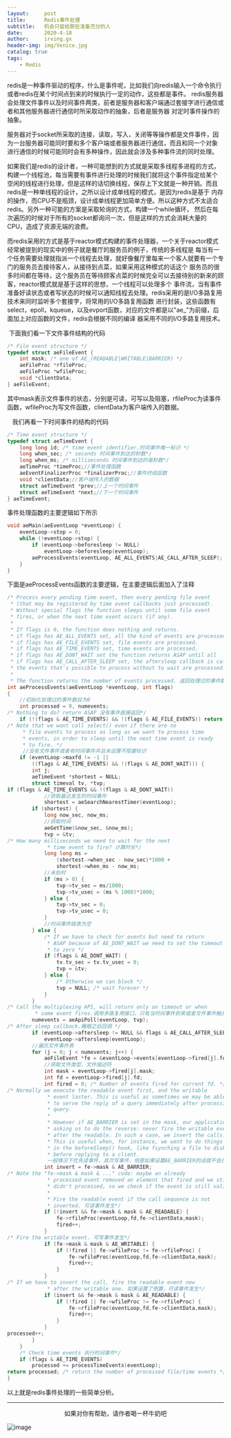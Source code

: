 ```yaml
---
layout:     post
title:      Redis事件处理
subtitle:   机会只留给那些准备充分的人
date:       2020-4-18
author:     irving.gx
header-img: img/Venice.jpg
catalog: true
tags:
    - Redis
---
```


   redis是一种事件驱动的程序，什么是事件呢，比如我们向redis输入一个命令执行或者redis在某个时间点到来的时候执行一定的动作，这些都是事件。
redis服务器会处理文件事件以及时间事件两类，前者是服务器和客户端通过套接字进行通信或者和其他服务器进行通信时所采取动作的抽象，后者是服务器
对定时事件操作的抽象。
  
   服务器对于socket所采取的连接，读取，写入，关闭等等操作都是文件事件，因为一台服务器可能同时要和多个客户端或者服务器进行通信，而且和同一个对象
进行通信的时候可能同时会有多种操作，因此就会涉及多种事件流的同时处理。
  
   如果我们是redis的设计者，一种可能想到的方式就是采取多线程多进程的方式，构建一个线程池，每当需要有事件进行处理的时候我们就将这个事件指定给某个
空闲的线程进行处理，但是这样的话切换线程，保存上下文就是一种开销。而且redis是一种单线程的设计，之所以设计成单线程的模式，是因为redis是基于
内存的操作，而CPU不是瓶颈，设计成单线程更加简单方便。所以这种方式不太适合redis。另外一种可能的方案是采取轮询的方式，构建一个while循环，
然后在每次遍历的时候对于所有的socket都询问一次，但是这样的方式会消耗大量的CPU，造成了资源无端的浪费。

   而redis采用的方式是基于reactor模式构建的事件处理器，一个关于reactor模式经常被提到的现实中的例子就是餐厅的服务员的例子，传统的多线程是
每当有一个任务需要处理就指派一个线程去处理，就好像餐厅里每来一个客人就要有一个专门的服务员去接待客人，从接待到点菜，如果采用这种模式的话这个
服务员的很多时间都在等待，这个服务员在等待顾客点菜的时候完全可以去接待别的新来的顾客，reactor模式就是基于这样的思想，一个线程可以处理多个
事件流，当有事件准备好读状态或者写状态的时候可以通知线程去处理。redis采用的是I/O多路复用技术来同时监听多个套接字，将常用的I/O多路复用函数
进行封装，这些函数有select，epoll，kqueue，以及evport函数，对应的文件都是以"ae_"为前缀，后面加上对应函数的文件，redis会根据不同的编译
器采用不同的I/O多路复用技术。
  
   下面我们看一下文件事件结构的代码
```c
/* File event structure */
typedef struct aeFileEvent {
    int mask; /* one of AE_(READABLE|WRITABLE|BARRIER) */
    aeFileProc *rfileProc;
    aeFileProc *wfileProc;
    void *clientData;
} aeFileEvent;

```
其中mask表示文件事件的状态，分别是可读，可写以及阻塞，rfileProc为读事件函数，wfileProc为写文件函数，clientData为客户端传入的数据。

   我们再看一下时间事件的结构的代码
```c
/* Time event structure */
typedef struct aeTimeEvent {
    long long id; /* time event identifier.时间事件唯一标识 */
    long when_sec; /* seconds 时间事件到达的秒数*/
    long when_ms; /* milliseconds 时间事件到达的毫秒数*/
    aeTimeProc *timeProc;//事件处理函数
    aeEventFinalizerProc *finalizerProc;//事件终结函数
    void *clientData;//客户端传入的数据
    struct aeTimeEvent *prev;//上一个时间事件
    struct aeTimeEvent *next;//下一个时间事件
} aeTimeEvent;
```

事件处理函数的主要逻辑如下所示
```c
void aeMain(aeEventLoop *eventLoop) {
    eventLoop->stop = 0;
    while (!eventLoop->stop) {
        if (eventLoop->beforesleep != NULL)
            eventLoop->beforesleep(eventLoop);
        aeProcessEvents(eventLoop, AE_ALL_EVENTS|AE_CALL_AFTER_SLEEP);
    }
}

```
下面是aeProcessEvents函数的主要逻辑，在主要逻辑后面加入了注释
```c
/* Process every pending time event, then every pending file event
 * (that may be registered by time event callbacks just processed).
 * Without special flags the function sleeps until some file event
 * fires, or when the next time event occurs (if any).
 *
 * If flags is 0, the function does nothing and returns.
 * if flags has AE_ALL_EVENTS set, all the kind of events are processed.
 * if flags has AE_FILE_EVENTS set, file events are processed.
 * if flags has AE_TIME_EVENTS set, time events are processed.
 * if flags has AE_DONT_WAIT set the function returns ASAP until all
 * if flags has AE_CALL_AFTER_SLEEP set, the aftersleep callback is called.
 * the events that's possible to process without to wait are processed.
 *
 * The function returns the number of events processed. 返回处理过的事件数目*/
int aeProcessEvents(aeEventLoop *eventLoop, int flags)
{
    //初始化处理过的事件数目为0
    int processed = 0, numevents;
/* Nothing to do? return ASAP 没有事件直接返回*/
    if (!(flags & AE_TIME_EVENTS) && !(flags & AE_FILE_EVENTS)) return 0;
/* Note that we want call select() even if there are no
     * file events to process as long as we want to process time
     * events, in order to sleep until the next time event is ready
     * to fire. */
     //没有文件事件或者有时间事件并且未设置不阻塞标识
    if (eventLoop->maxfd != -1 ||
        ((flags & AE_TIME_EVENTS) && !(flags & AE_DONT_WAIT))) {
        int j;
        aeTimeEvent *shortest = NULL;
        struct timeval tv, *tvp;
if (flags & AE_TIME_EVENTS && !(flags & AE_DONT_WAIT))
            //获取最近发生的时间事件
            shortest = aeSearchNearestTimer(eventLoop);
        if (shortest) {
            long now_sec, now_ms;
            //获取时间
            aeGetTime(&now_sec, &now_ms);
            tvp = &tv;
/* How many milliseconds we need to wait for the next
             * time event to fire? 计算时长*/
            long long ms =
                (shortest->when_sec - now_sec)*1000 +
                shortest->when_ms - now_ms;
            //未到时
            if (ms > 0) {
                tvp->tv_sec = ms/1000;
                tvp->tv_usec = (ms % 1000)*1000;
            } else {
                tvp->tv_sec = 0;
                tvp->tv_usec = 0;
            }
            //时间事件链表为空
        } else {
            /* If we have to check for events but need to return
             * ASAP because of AE_DONT_WAIT we need to set the timeout
             * to zero */
            if (flags & AE_DONT_WAIT) {
                tv.tv_sec = tv.tv_usec = 0;
                tvp = &tv;
            } else {
                /* Otherwise we can block */
                tvp = NULL; /* wait forever */
            }
        }
/* Call the multiplexing API, will return only on timeout or when
         * some event fires.调用多路复用接口，只有当时间事件到来或者文件事件触发才会返回 */
        numevents = aeApiPoll(eventLoop, tvp);
/* After sleep callback.睡眠之后回调 */
        if (eventLoop->aftersleep != NULL && flags & AE_CALL_AFTER_SLEEP)
            eventLoop->aftersleep(eventLoop);
        //遍历文件事件表
        for (j = 0; j < numevents; j++) {
            aeFileEvent *fe = &eventLoop->events[eventLoop->fired[j].fd];
            //获取文件类型，文件描述符
            int mask = eventLoop->fired[j].mask;
            int fd = eventLoop->fired[j].fd;
            int fired = 0; /* Number of events fired for current fd. */
/* Normally we execute the readable event first, and the writable
             * event laster. This is useful as sometimes we may be able
             * to serve the reply of a query immediately after processing the
             * query.
             *
             * However if AE_BARRIER is set in the mask, our application is
             * asking us to do the reverse: never fire the writable event
             * after the readable. In such a case, we invert the calls.
             * This is useful when, for instance, we want to do things
             * in the beforeSleep() hook, like fsynching a file to disk,
             * before replying to a client.
             一般情况下优先读事件，其次写事件，但是如果设置AE_BARRIER的话就不会在读之后触发写，这样我们就可以使操作倒置*/
            int invert = fe->mask & AE_BARRIER;
/* Note the "fe->mask & mask & ..." code: maybe an already
             * processed event removed an element that fired and we still
             * didn't processed, so we check if the event is still valid.
             *
             * Fire the readable event if the call sequence is not
             * inverted. 可读事件发生*/
            if (!invert && fe->mask & mask & AE_READABLE) {
                fe->rfileProc(eventLoop,fd,fe->clientData,mask);
                fired++;
            }
/* Fire the writable event. 可写事件发生*/
            if (fe->mask & mask & AE_WRITABLE) {
                if (!fired || fe->wfileProc != fe->rfileProc) {
                    fe->wfileProc(eventLoop,fd,fe->clientData,mask);
                    fired++;
                }
            }
/* If we have to invert the call, fire the readable event now
             * after the writable one. 如果设置了倒置，可读事件发生*/
            if (invert && fe->mask & mask & AE_READABLE) {
                if (!fired || fe->wfileProc != fe->rfileProc) {
                    fe->rfileProc(eventLoop,fd,fe->clientData,mask);
                    fired++;
                }
            }
processed++;
        }
    }
    /* Check time events 执行时间事件*/
    if (flags & AE_TIME_EVENTS)
        processed += processTimeEvents(eventLoop);
return processed; /* return the number of processed file/time events */
}

```
  以上就是redis事件处理的一些简单分析。

   
  

  - - -
  <p align="center">如果对你有帮助，请作者喝一杯牛奶吧</p>
     
 ![image](https://raw.githubusercontent.com/GuoXinsayhello/GuoXinsayhello.github.io/master/img/wepay.jpg)
